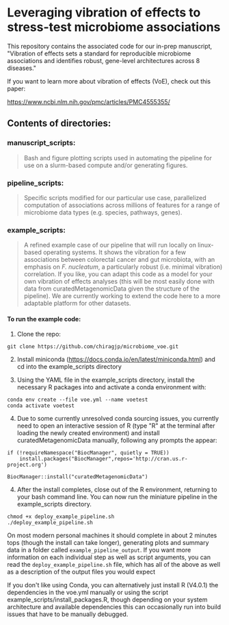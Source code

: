 # Leveraging vibration of effects to stress-test microbiome associations

This repository contains the associated code for our in-prep manuscript, "Vibration of effects sets a standard for reproducible microbiome associations and identifies robust, gene-level architectures across 8 diseases." 

If you want to learn more about vibration of effects (VoE), check out this paper: 

https://www.ncbi.nlm.nih.gov/pmc/articles/PMC4555355/

## Contents of directories:

### manuscript_scripts:

> Bash and figure plotting scripts used in automating the pipeline for use on a slurm-based compute and/or generating figures.

### pipeline_scripts: 

> Specific scripts modified for our particular use case, parallelized computation of associations across millions of features for a range of microbiome data types (e.g. species, pathways, genes).

### example_scripts:

> A refined example case of our pipeline that will run locally on linux-based operating systems. It shows the vibration for a few associations between colorectal cancer and gut microbiota, with an emphasis on *F. nucleatum*, a particularly robust (i.e. minimal vibration) correlation. If you like, you can adapt this code as a model for your own vibration of effects analyses (this will be most easily done with data from curatedMetagenomicData given the structure of the pipeline). We are currently working to extend the code here to a more adaptable platform for other datasets.

#### To run the example code:

1) Clone the repo:

`git clone https://github.com/chiragjp/microbiome_voe.git`

2) Install miniconda (https://docs.conda.io/en/latest/miniconda.html) and cd into the example_scripts directory

3) Using the YAML file in the example_scripts directory, install the necessary R packages into and activate a conda environment with:

```
conda env create --file voe.yml --name voetest 
conda activate voetest
```

4) Due to some currently unresolved conda sourcing issues, you currently need to open an interactive session of R (type "R" at the terminal after loading the newly created environment) and install curatedMetagenomicData manually, following any prompts the appear:

```
if (!requireNamespace("BiocManager", quietly = TRUE))
    install.packages("BiocManager",repos='http://cran.us.r-project.org')

BiocManager::install("curatedMetagenomicData")
```

4) After the install completes, close out of the R environment, returning to your bash command line. You can now run the miniature pipeline in the example_scripts directory. 
```
chmod +x deploy_example_pipeline.sh
./deploy_example_pipeline.sh
```

On most modern personal machines it should complete in about 2 minutes tops (though the install can take longer), generating plots and summary data in a folder called `example_pipeline_output`. If you want more information on each individual step as well as script arguments, you can read the `deploy_example_pipeline.sh` file, which has all of the above as well as a description of the output files you would expect 

If you don't like using Conda, you can alternatively just install R (V4.0.1) the dependencies in the voe.yml manually or using the script example_scripts/install_packages.R, though depending on your system architecture and available dependencies this can occasionally run into build issues that have to be manually debugged.
